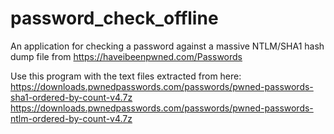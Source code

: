 # password_check_offline
An application for checking a password against a massive NTLM/SHA1 hash dump file from https://haveibeenpwned.com/Passwords

Use this program with the text files extracted from here:
https://downloads.pwnedpasswords.com/passwords/pwned-passwords-sha1-ordered-by-count-v4.7z
https://downloads.pwnedpasswords.com/passwords/pwned-passwords-ntlm-ordered-by-count-v4.7z